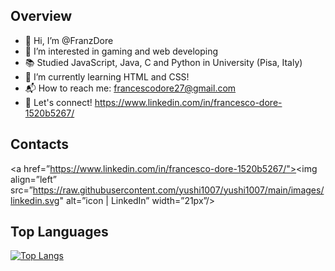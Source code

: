 ## Overview
- 👋 Hi, I’m @FranzDore
- 👀 I’m interested in gaming and web developing
- 📚 Studied JavaScript, Java, C and Python in University (Pisa, Italy) 
- 🌱 I’m currently learning HTML and CSS!
- 📬 How to reach me: francescodore27@gmail.com
- 🔗 Let's connect! https://www.linkedin.com/in/francesco-dore-1520b5267/

## Contacts

<a href=”https://www.linkedin.com/in/francesco-dore-1520b5267/"><img align=”left” src=”https://raw.githubusercontent.com/yushi1007/yushi1007/main/images/linkedin.svg" alt=”icon | LinkedIn” width=”21px”/></a>

## Top Languages
[![Top Langs](https://github-readme-stats.vercel.app/api/top-langs/?username=FranzDore&layout=compact)](https://github.com/FranzDore)

